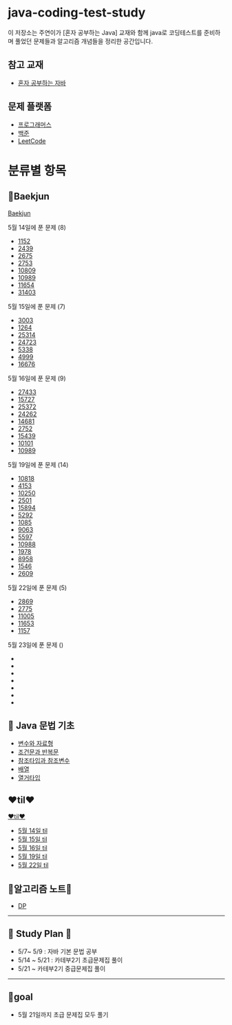 # java-coding-test-study

이 저장소는 주연이가 [혼자 공부하는 Java] 교재와 함께 java로 코딩테스트를 준비하며 풀었던 문제들과 알고리즘 개념들을 정리한 공간입니다.
## 참고 교재
- [혼자 공부하는 자바](https://www.coupang.com/vp/products/7884256008?itemId=21568952354&vendorItemId=88774434953&src=1042503&spec=10304982&addtag=400&ctag=7884256008&lptag=10304982I21568952354&itime=20250508124828&pageType=PRODUCT&pageValue=7884256008&wPcid=17466761080464604709543&wRef=&wTime=20250508124828&redirect=landing&gclid=CjwKCAjwiezABhBZEiwAEbTPGAnrsyTYW_rTgcWW-xXwdhgbs_GcJlWKMnhAxkUKwVs_ys8g2aloBhoClvsQAvD_BwE&mcid=f34ecf270054437d92896d3b3d13e6e7&campaignid=21687111353&adgroupid=)
## 문제 플랫폼
- [프로그래머스](https://programmers.co.kr/)
- [백준](https://www.acmicpc.net/)
- [LeetCode](https://leetcode.com/)

# 분류별 항목
## 🌸Baekjun
[Baekjun](https://github.com/juyeon320/java-coding-test-study/tree/main/src/main/java/baekjoon)

5월 14일에 푼 문제 (8)
- [1152](https://github.com/juyeon320/java-coding-test-study/blob/main/src/main/java/baekjoon/_1152.java)
- [2439](https://github.com/juyeon320/java-coding-test-study/blob/main/src/main/java/baekjoon/_2439.java)
- [2675](https://github.com/juyeon320/java-coding-test-study/blob/main/src/main/java/baekjoon/_2675.java)
- [2753](https://github.com/juyeon320/java-coding-test-study/blob/main/src/main/java/baekjoon/_2753.java)
- [10809](https://github.com/juyeon320/java-coding-test-study/blob/main/src/main/java/baekjoon/_108099.java)
- [10989](https://github.com/juyeon320/java-coding-test-study/blob/main/src/main/java/baekjoon/_10989.java)
- [11654](https://github.com/juyeon320/java-coding-test-study/blob/main/src/main/java/baekjoon/_11654.java)
- [31403](https://github.com/juyeon320/java-coding-test-study/blob/main/src/main/java/baekjoon/_31403.java)

5월 15일에 푼 문제 (7)
- [3003](https://github.com/juyeon320/java-coding-test-study/blob/main/src/main/java/baekjoon/_3003.java)
- [1264](https://github.com/juyeon320/java-coding-test-study/blob/main/src/main/java/baekjoon/_1264.java)
- [25314](https://github.com/juyeon320/java-coding-test-study/blob/main/src/main/java/baekjoon/_25314.java)
- [24723](https://github.com/juyeon320/java-coding-test-study/blob/main/src/main/java/baekjoon/_24723.java)
- [5338](https://github.com/juyeon320/java-coding-test-study/blob/main/src/main/java/baekjoon/_5338.java)
- [4999](https://github.com/juyeon320/java-coding-test-study/blob/main/src/main/java/baekjoon/_4999.java)
- [16676](https://github.com/juyeon320/java-coding-test-study/blob/main/src/main/java/baekjoon/_16676.java)

5월 16일에 푼 문제 (9)
- [27433](https://github.com/juyeon320/java-coding-test-study/blob/main/src/main/java/baekjoon/_27433.java)
- [15727](https://github.com/juyeon320/java-coding-test-study/blob/main/src/main/java/baekjoon/_15727.java)
- [25372](https://github.com/juyeon320/java-coding-test-study/blob/main/src/main/java/baekjoon/_25372.java)
- [24262](https://github.com/juyeon320/java-coding-test-study/blob/main/src/main/java/baekjoon/_24262.java)
- [14681](https://github.com/juyeon320/java-coding-test-study/blob/main/src/main/java/baekjoon/_14681.java)
- [2752](https://github.com/juyeon320/java-coding-test-study/blob/main/src/main/java/baekjoon/_2752.java)
- [15439](https://github.com/juyeon320/java-coding-test-study/blob/main/src/main/java/baekjoon/_15439.java)
- [10101](https://github.com/juyeon320/java-coding-test-study/blob/main/src/main/java/baekjoon/_10101.java)
- [10989](https://github.com/juyeon320/java-coding-test-study/blob/main/src/main/java/baekjoon/_10989.java)

5월 19일에 푼 문제 (14)
- [10818](https://github.com/juyeon320/java-coding-test-study/blob/main/src/main/java/baekjoon/_10818.java)
- [4153](https://github.com/juyeon320/java-coding-test-study/blob/main/src/main/java/baekjoon/_4153.java)
- [10250](https://github.com/juyeon320/java-coding-test-study/blob/main/src/main/java/baekjoon/_10250.java)
- [2501](https://github.com/juyeon320/java-coding-test-study/blob/main/src/main/java/baekjoon/_2501.java)
- [15894](https://github.com/juyeon320/java-coding-test-study/blob/main/src/main/java/baekjoon/_15894.java)
- [5292](https://github.com/juyeon320/java-coding-test-study/blob/main/src/main/java/baekjoon/_5292.java)
- [1085](https://github.com/juyeon320/java-coding-test-study/blob/main/src/main/java/baekjoon/_1085.java)
- [9063](https://github.com/juyeon320/java-coding-test-study/blob/main/src/main/java/baekjoon/_9063.java)
- [5597](https://github.com/juyeon320/java-coding-test-study/blob/main/src/main/java/baekjoon/_5597.java)
- [10988](https://github.com/juyeon320/java-coding-test-study/blob/main/src/main/java/baekjoon/_10988.java)
- [1978](https://github.com/juyeon320/java-coding-test-study/blob/main/src/main/java/baekjoon/_1978.java)
- [8958](https://github.com/juyeon320/java-coding-test-study/blob/main/src/main/java/baekjoon/_8985.java)
- [1546](https://github.com/juyeon320/java-coding-test-study/blob/main/src/main/java/baekjoon/_1546.java)
- [2609](https://github.com/juyeon320/java-coding-test-study/blob/main/src/main/java/baekjoon/_2609.java)

5월 22일에 푼 문제 (5)
- [2869]()
- [2775]()
- [11005]()
- [11653]()
- [1157]()


5월 23일에 푼 문제 ()
- []()
- []()
- []()
- []()
- []()
- []()
- []()

## 📌 Java 문법 기초
- [변수와 자료형](https://github.com/juyeon320/java-coding-test-study/blob/main/java_study/01_%EB%B3%80%EC%88%98%EC%99%80_%EC%9E%90%EB%A3%8C%ED%98%95.md)
- [조건문과 반복문](https://github.com/juyeon320/java-coding-test-study/blob/main/java_study/02_%EC%A1%B0%EA%B1%B4%EB%AC%B8%EA%B3%BC%20%EB%B0%98%EB%B3%B5%EB%AC%B8.md)
- [참조타입과 참조변수](https://github.com/juyeon320/java-coding-test-study/blob/main/java_study/03_%EC%B0%B8%EC%A1%B0%ED%83%80%EC%9E%85%EA%B3%BC%20%EC%B0%B8%EC%A1%B0%EB%B3%80%EC%88%98.md)
- [배열](https://github.com/juyeon320/java-coding-test-study/blob/main/java_study/04_%EB%B0%B0%EC%97%B4.md)
- [열거타입](https://github.com/juyeon320/java-coding-test-study/blob/main/java_study/05_%EC%97%B4%EA%B1%B0%ED%83%80%EC%9E%85.md)

## ❤️til❤️
[❤️til❤️](https://github.com/juyeon320/java-coding-test-study/tree/main/til)
- [5월 14일 til](https://github.com/juyeon320/java-coding-test-study/blob/main/til/5_14_til.md)
- [5월 15일 til](https://github.com/juyeon320/java-coding-test-study/blob/main/til/5_15_til.md)
- [5월 16일 til](https://github.com/juyeon320/java-coding-test-study/blob/main/til/5_16_til.md)
- [5월 19일 til](https://github.com/juyeon320/java-coding-test-study/blob/main/til/5_19_til.md)
- [5월 22일 til]()


## 🤍알고리즘 노트🤍
- [DP]()

----------------------------------------------------
## 🍒 Study Plan 🍒
- 5/7~ 5/9 : 자바 기본 문법 공부
- 5/14 ~ 5/21 : 카테부2기 초급문제집 풀이
- 5/21 ~ 카테부2기 중급문제집 풀이

----------------------------------------------------
## 🏅goal
- 5월 21일까지 초급 문제집 모두 풀기 